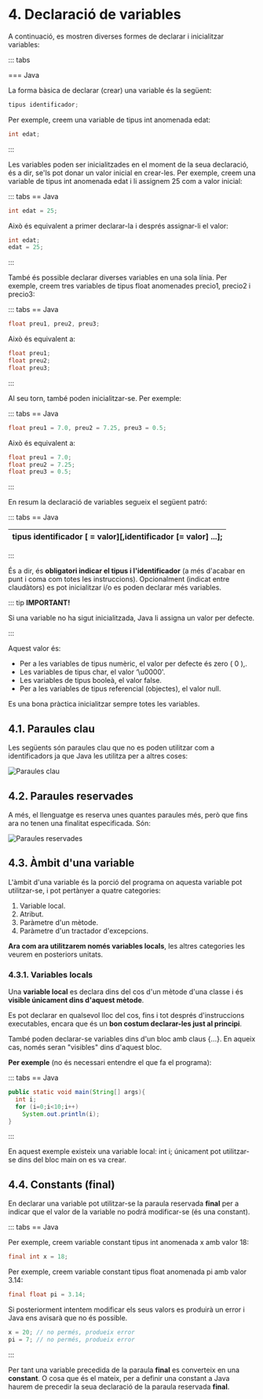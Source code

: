 # 4. Declaració de variables

A continuació, es mostren diverses formes de declarar i inicialitzar variables:

::: tabs

=== Java

La forma bàsica de declarar (crear) una variable és la següent:

```java
tipus identificador;
```

Per exemple, creem una variable de tipus int anomenada edat:

```java
int edat;
```

:::

Les variables poden ser inicialitzades en el moment de la seua declaració, és a dir, se'ls pot donar un valor inicial en crear-les. Per exemple, creem una variable de tipus int anomenada edat i li assignem 25 com a valor inicial:

::: tabs
== Java

```java
int edat = 25;
```

Això és equivalent a primer declarar-la i després assignar-li el valor:

```java
int edat; 
edat = 25;
```

:::

També és possible declarar diverses variables en una sola línia. Per exemple, creem tres variables de tipus float anomenades precio1, precio2 i precio3:

::: tabs
== Java

```java
float preu1, preu2, preu3;
```

Això és equivalent a:

```java
float preu1; 
float preu2; 
float preu3;
```

:::

Al seu torn, també poden inicialitzar-se. Per exemple:

::: tabs
== Java

```java
float preu1 = 7.0, preu2 = 7.25, preu3 = 0.5;
```

Això és equivalent a:

```java
float preu1 = 7.0; 
float preu2 = 7.25; 
float preu3 = 0.5;
```

:::

En resum la declaració de variables segueix el següent patró:

::: tabs
== Java

| **tipus identificador** [ = valor][,identificador [= valor] ...]; |
|-------------------------------------------------------------------|

:::

És a dir, és **obligatori indicar el tipus i l'identificador** (a més d'acabar en punt i coma com totes les instruccions). Opcionalment (indicat entre claudàtors) es pot inicialitzar i/o es poden declarar més variables.

::: tip **IMPORTANT!**

Si una variable no ha sigut inicialitzada, Java li assigna un valor per defecte.

:::

Aquest valor és:

- Per a les variables de tipus numèric, el valor per defecte és zero ( 0 ),.
- Les variables de tipus char, el valor ‘\u0000'.
- Les variables de tipus booleà, el valor false.
- Per a les variables de tipus referencial (objectes), el valor null.

Es una bona pràctica inicialitzar sempre totes les variables.

## 4.1. Paraules clau

Les següents són paraules clau que no es poden utilitzar com a identificadors ja que Java les utilitza per a altres coses:

![Paraules clau](/uf3/paraules_clau_java.jpg)

## 4.2. Paraules reservades

A més, el llenguatge es reserva unes quantes paraules més, però que fins ara no tenen una finalitat especificada. Són:

![Paraules reservades](/uf3/paraules_reserv_java.jpg)

## 4.3. Àmbit d'una variable

L'àmbit d'una variable és la porció del programa on aquesta variable pot utilitzar-se, i pot pertànyer a quatre categories:

1. Variable local.
2. Atribut.
3. Paràmetre d'un mètode.
4. Paràmetre d'un tractador d'excepcions.

**Ara com ara utilitzarem només variables locals**, les altres categories les veurem
en posteriors unitats.

### 4.3.1. Variables locals

Una **variable local** es declara dins del cos d'un mètode d'una classe i és **visible únicament dins d'aquest mètode**.

Es pot declarar en qualsevol lloc del cos, fins i tot després d'instruccions executables, encara que és un **bon costum declarar-les just al principi**.

També poden declarar-se variables dins d'un bloc amb claus {...}. En aqueix cas, només seran "visibles" dins d'aquest bloc.

**Per exemple** (no és necessari entendre el que fa el programa):

::: tabs
== Java


```java
public static void main(String[] args){
  int i;
  for (i=0;i<10;i++)
    System.out.println(i);
}
```

:::

En aquest exemple existeix una variable local: int i; únicament pot utilitzar-se dins del bloc main on es va crear.

## 4.4. Constants (final)

En declarar una variable pot utilitzar-se la paraula reservada **final** per a indicar que el valor de la variable no podrá modificar-se (és una constant).

::: tabs
== Java

Per exemple, creem variable constant tipus int anomenada x amb valor 18:

```java
final int x = 18;
```

Per exemple, creem variable constant tipus float anomenada pi amb valor 3.14:

```java
final float pi = 3.14;
```

Si posteriorment intentem modificar els seus valors es produirà un error i Java ens avisarà que no és possible.

```java
x = 20; // no permés, produeix error
pi = 7; // no permés, produeix error
```

:::

Per tant una variable precedida de la paraula **final** es converteix en una **constant**. O cosa que és el mateix, per a definir una constant a Java haurem de precedir la seua declaració de la paraula reservada **final**.
